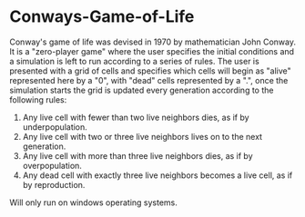# Conways-Game-of-Life
Conway's game of life was devised in 1970 by mathematician John Conway. It is a "zero-player game" where the user specifies the initial 
conditions and a simulation is left to run according to a series of rules. The user is presented with a grid of cells and specifies which
cells will begin as "alive" represented here by a "0", with "dead" cells represented by a ".", once the simulation starts the grid is 
updated every generation according to the following rules:

1. Any live cell with fewer than two live neighbors dies, as if by underpopulation.
2. Any live cell with two or three live neighbors lives on to the next generation.
3. Any live cell with more than three live neighbors dies, as if by overpopulation.
4. Any dead cell with exactly three live neighbors becomes a live cell, as if by reproduction.

Will only run on windows operating systems.
